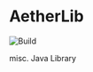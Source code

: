 # AetherLib

![Build](https://github.com/net-aether/AetherLib/workflows/Build/badge.svg)

misc. Java Library
